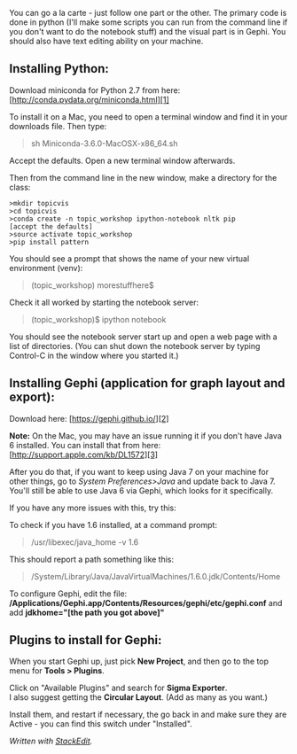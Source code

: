 
You can go a la carte - just follow one part or the other.  The primary code is done in python (I'll make some scripts you can run from the command line if you don't want to do the notebook stuff) and the visual part is in Gephi. You should also have text editing ability on your machine.


Installing Python:
-------

Download miniconda for Python 2.7 from here:
[http://conda.pydata.org/miniconda.html][1]

To install it on a Mac, you need to open a terminal window and find it in your downloads file. Then type:

>sh Miniconda-3.6.0-MacOSX-x86_64.sh

Accept the defaults.  Open a new terminal window afterwards.

Then from the command line in the new window, make a directory for the class:

    >mkdir topicvis
    >cd topicvis
    >conda create -n topic_workshop ipython-notebook nltk pip
    [accept the defaults]
    >source activate topic_workshop
    >pip install pattern

You should see a prompt that shows the name of your new virtual environment (venv):

>(topic_workshop) morestuffhere$

Check it all worked by starting the notebook server:

>(topic_workshop)$ ipython notebook

You should see the notebook server start up and open a web page with a list of directories.  (You can shut down the notebook server by typing Control-C in the window where you started it.)

Installing Gephi (application for graph layout and export):
------------------------------------------------


Download here: [https://gephi.github.io/][2]

**Note:** On the Mac, you may have an issue running it if you don't have Java 6 installed.  You can install that from here: [http://support.apple.com/kb/DL1572][3]

After you do that, if you want to keep using Java 7 on your machine for other things, go to *System Preferences>Java* and update back to Java 7.  You'll still be able to use Java 6 via Gephi, which looks for it specifically.

If you have any more issues with this, try this:

To check if you have 1.6 installed, at a command prompt:

> /usr/libexec/java_home -v 1.6

This should report a path something like this:

  >/System/Library/Java/JavaVirtualMachines/1.6.0.jdk/Contents/Home

To configure Gephi, edit the file: **/Applications/Gephi.app/Contents/Resources/gephi/etc/gephi.conf** and add **jdkhome="[the path you got above]"**


Plugins to install for Gephi:
-----------------------------

When you start Gephi up, just pick **New Project**, and then go to the top menu for **Tools > Plugins**. 

Click on "Available Plugins" and search for **Sigma Exporter**.  
I also suggest getting the **Circular Layout**.  (Add as many as you want.)

Install them, and restart if necessary, the go back in and make sure they are Active - you can find this switch under "Installed".

*Written with [StackEdit](https://stackedit.io/).*

  [1]: http://conda.pydata.org/miniconda.html
  [2]: https://gephi.github.io/
  [3]: http://support.apple.com/kb/DL1572
